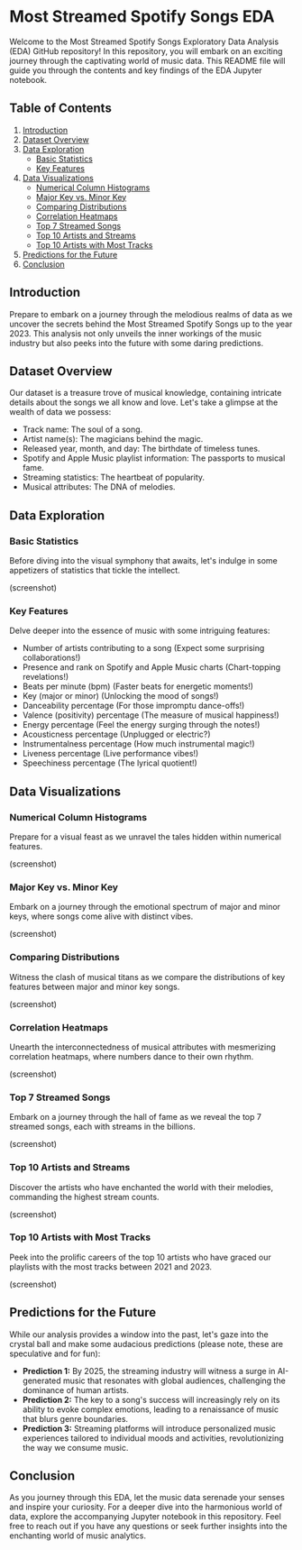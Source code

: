 # Most Streamed Spotify Songs EDA

Welcome to the Most Streamed Spotify Songs Exploratory Data Analysis (EDA) GitHub repository! In this repository, you will embark on an exciting journey through the captivating world of music data. This README file will guide you through the contents and key findings of the EDA Jupyter notebook.

## Table of Contents

1. [Introduction](#introduction)
2. [Dataset Overview](#dataset-overview)
3. [Data Exploration](#data-exploration)
      - [Basic Statistics](#basic-statistics)
      - [Key Features](#key-features)
4. [Data Visualizations](#data-visualizations)
      - [Numerical Column Histograms](#numerical-column-histograms)
      - [Major Key vs. Minor Key](#major-key-vs-minor-key)
      - [Comparing Distributions](#comparing-distributions)
      - [Correlation Heatmaps](#correlation-heatmaps)
      - [Top 7 Streamed Songs](#top-7-streamed-songs)
      - [Top 10 Artists and Streams](#top-10-artists-and-streams)
      - [Top 10 Artists with Most Tracks](#top-10-artists-with-most-tracks)
5. [Predictions for the Future](#predictions-for-the-future)
6. [Conclusion](#conclusion)

## Introduction <a name="introduction"></a>

Prepare to embark on a journey through the melodious realms of data as we uncover the secrets behind the Most Streamed Spotify Songs up to the year 2023. This analysis not only unveils the inner workings of the music industry but also peeks into the future with some daring predictions.

## Dataset Overview <a name="dataset-overview"></a>

Our dataset is a treasure trove of musical knowledge, containing intricate details about the songs we all know and love. Let's take a glimpse at the wealth of data we possess:

- Track name: The soul of a song.
- Artist name(s): The magicians behind the magic.
- Released year, month, and day: The birthdate of timeless tunes.
- Spotify and Apple Music playlist information: The passports to musical fame.
- Streaming statistics: The heartbeat of popularity.
- Musical attributes: The DNA of melodies.

## Data Exploration <a name="data-exploration"></a>

### Basic Statistics <a name="basic-statistics"></a>

Before diving into the visual symphony that awaits, let's indulge in some appetizers of statistics that tickle the intellect.

(screenshot)

### Key Features <a name="key-features"></a>

Delve deeper into the essence of music with some intriguing features:

- Number of artists contributing to a song (Expect some surprising collaborations!)
- Presence and rank on Spotify and Apple Music charts (Chart-topping revelations!)
- Beats per minute (bpm) (Faster beats for energetic moments!)
- Key (major or minor) (Unlocking the mood of songs!)
- Danceability percentage (For those impromptu dance-offs!)
- Valence (positivity) percentage (The measure of musical happiness!)
- Energy percentage (Feel the energy surging through the notes!)
- Acousticness percentage (Unplugged or electric?)
- Instrumentalness percentage (How much instrumental magic!)
- Liveness percentage (Live performance vibes!)
- Speechiness percentage (The lyrical quotient!)

## Data Visualizations <a name="data-visualizations"></a>

### Numerical Column Histograms <a name="numerical-column-histograms"></a>

Prepare for a visual feast as we unravel the tales hidden within numerical features.

(screenshot)

### Major Key vs. Minor Key <a name="major-key-vs-minor-key"></a>

Embark on a journey through the emotional spectrum of major and minor keys, where songs come alive with distinct vibes.

(screenshot)

### Comparing Distributions <a name="comparing-distributions"></a>

Witness the clash of musical titans as we compare the distributions of key features between major and minor key songs.

(screenshot)

### Correlation Heatmaps <a name="correlation-heatmaps"></a>

Unearth the interconnectedness of musical attributes with mesmerizing correlation heatmaps, where numbers dance to their own rhythm.

(screenshot)

### Top 7 Streamed Songs <a name="top-7-streamed-songs"></a>

Embark on a journey through the hall of fame as we reveal the top 7 streamed songs, each with streams in the billions.

(screenshot)

### Top 10 Artists and Streams <a name="top-10-artists-and-streams"></a>

Discover the artists who have enchanted the world with their melodies, commanding the highest stream counts.

(screenshot)

### Top 10 Artists with Most Tracks <a name="top-10-artists-with-most-tracks"></a>

Peek into the prolific careers of the top 10 artists who have graced our playlists with the most tracks between 2021 and 2023.

(screenshot)

## Predictions for the Future <a name="predictions-for-the-future"></a>

While our analysis provides a window into the past, let's gaze into the crystal ball and make some audacious predictions (please note, these are speculative and for fun):

- **Prediction 1:** By 2025, the streaming industry will witness a surge in AI-generated music that resonates with global audiences, challenging the dominance of human artists.
- **Prediction 2:** The key to a song's success will increasingly rely on its ability to evoke complex emotions, leading to a renaissance of music that blurs genre boundaries.
- **Prediction 3:** Streaming platforms will introduce personalized music experiences tailored to individual moods and activities, revolutionizing the way we consume music.

## Conclusion <a name="conclusion"></a>

As you journey through this EDA, let the music data serenade your senses and inspire your curiosity. For a deeper dive into the harmonious world of data, explore the accompanying Jupyter notebook in this repository. Feel free to reach out if you have any questions or seek further insights into the enchanting world of music analytics.
